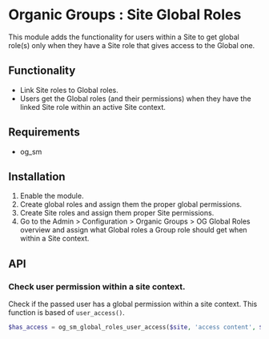 # Organic Groups : Site Global Roles
This module adds the functionality for users within a Site to get global role(s)
only when they have a Site role that gives access to the Global one.



## Functionality
* Link Site roles to Global roles.
* Users get the Global roles (and their permissions) when they have the linked
  Site role within an active Site context.



## Requirements
* og_sm



## Installation
1. Enable the module.
2. Create global roles and assign them the proper global permissions.
3. Create Site roles and assign them proper Site permissions.
4. Go to the Admin > Configuration > Organic Groups > OG Global Roles overview
   and assign what Global roles a Group role should get when within a Site
   context.



## API

### Check user permission within a site context.
Check if the passed user has a global permission within a site context.
This function is based of `user_access()`.
```php
$has_access = og_sm_global_roles_user_access($site, 'access content', $account);
```

